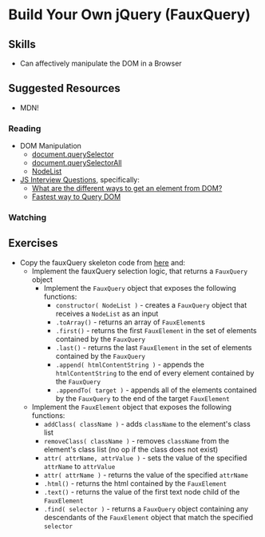 # Build Your Own jQuery (FauxQuery)

## Skills

- Can affectively manipulate the DOM in a Browser

## Suggested Resources

- MDN!

### Reading

- DOM Manipulation
  - [document.querySelector](https://developer.mozilla.org/en-US/docs/Web/API/Document/querySelector)
  - [document.querySelectorAll](https://developer.mozilla.org/en-US/docs/Web/API/Document/querySelectorAll)
  - [NodeList](https://developer.mozilla.org/en-US/docs/Web/API/NodeList)
- [JS Interview Questions](http://www.thatjsdude.com/interview/dom.html), specifically:
  - [What are the different ways to get an element from DOM?](http://www.thatjsdude.com/interview/dom.html#queryDOM)
  - [Fastest way to Query DOM](http://www.thatjsdude.com/interview/dom.html#fastestDOMQuery)

### Watching


## Exercises

- Copy the fauxQuery skeleton code from [here](./fauxQuery.js) and:
  - Implement the fauxQuery selection logic, that returns a `FauxQuery` object
    - Implement the `FauxQuery` object that exposes the following functions:
      - `constructor( NodeList )` - creates a `FauxQuery` object that receives a `NodeList` as an input
      - `.toArray()` - returns an array of `FauxElement`s
      - `.first()` - returns the first `FauxElement` in the set of elements contained by the `FauxQuery`
      - `.last()` - returns the last `FauxElement` in the set of elements contained by the `FauxQuery`
      - `.append( htmlContentString )` - appends the `htmlContentString` to the end of every element contained by the `FauxQuery`
      - `.appendTo( target )` - appends all of the elements contained by the `FauxQuery` to the end of the target `FauxElement`
  - Implement the `FauxElement` object that exposes the following functions:
    - `addClass( className )` - adds `className` to the element's class list
    - `removeClass( className )` - removes `className` from the element's class list (no op if the class does not exist)
    - `attr( attrName, attrValue )` - sets the value of the specified `attrName` to `attrValue`
    - `attr( attrName )` - returns the value of the specified `attrName`
    - `.html()` - returns the html contained by the `FauxElement`
    - `.text()` - returns the value of the first text node child of the `FauxElement`
    - `.find( selector )` - returns a `FauxQuery` object containing any descendants of the `FauxElement` object that match the specified `selector`

